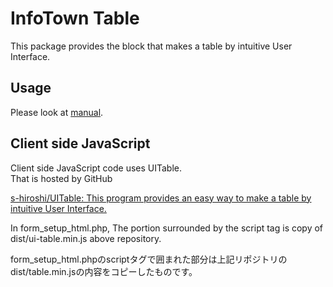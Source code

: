 # InfoTown Table

This package provides the block that makes a table by intuitive User Interface. 

## Usage

Please look at [manual](https://github.com/s-hiroshi/addon_infotown_table). 


## Client side JavaScript

Client side JavaScript code uses UITable.  
That is hosted by GitHub

[s-hiroshi/UITable: This program provides an easy way to make a table by intuitive User Interface.](https://github.com/s-hiroshi/UITable) 


In form_setup_html.php, The portion surrounded by the script tag is copy of dist/ui-table.min.js above repository.

form_setup_html.phpのscriptタグで囲まれた部分は上記リポジトリのdist/table.min.jsの内容をコピーしたものです。

